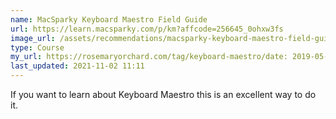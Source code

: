 ```yaml
---
name: MacSparky Keyboard Maestro Field Guide
url: https://learn.macsparky.com/p/km?affcode=256645_0ohxw3fs
image_url: /assets/recommendations/macsparky-keyboard-maestro-field-guide.png
type: Course
my_url: https://rosemaryorchard.com/tag/keyboard-maestro/date: 2019-05-25 07:05
last_updated: 2021-11-02 11:11
---
```

If you want to learn about Keyboard Maestro this is an excellent way to do it.
